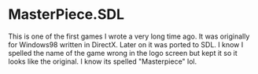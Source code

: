 # MasterPiece.SDL

This is one of the first games I wrote a very long time ago. It was originally for Windows98 written in DirectX. 
Later on it was ported to SDL. I know I spelled the name of the game wrong in the logo screen but kept it so it looks
like the original. I know its spelled "Masterpiece" lol.

